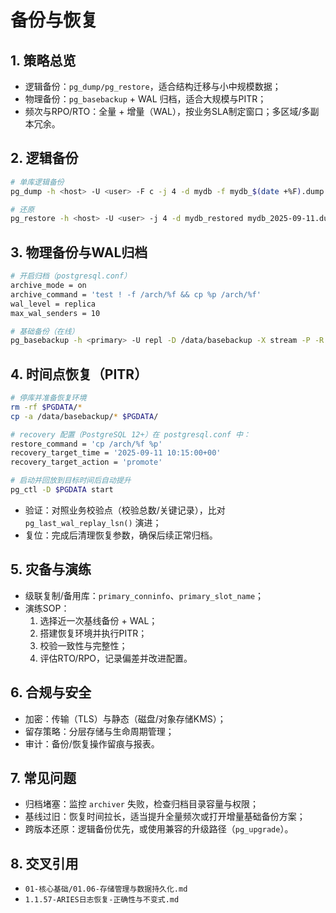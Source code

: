 # 备份与恢复

## 1. 策略总览

- 逻辑备份：`pg_dump/pg_restore`，适合结构迁移与小中规模数据；
- 物理备份：`pg_basebackup` + WAL 归档，适合大规模与PITR；
- 频次与RPO/RTO：全量 + 增量（WAL），按业务SLA制定窗口；多区域/多副本冗余。

## 2. 逻辑备份

```bash
# 单库逻辑备份
pg_dump -h <host> -U <user> -F c -j 4 -d mydb -f mydb_$(date +%F).dump

# 还原
pg_restore -h <host> -U <user> -j 4 -d mydb_restored mydb_2025-09-11.dump
```

## 3. 物理备份与WAL归档

```bash
# 开启归档（postgresql.conf）
archive_mode = on
archive_command = 'test ! -f /arch/%f && cp %p /arch/%f'
wal_level = replica
max_wal_senders = 10

# 基础备份（在线）
pg_basebackup -h <primary> -U repl -D /data/basebackup -X stream -P -R
```

## 4. 时间点恢复（PITR）

```bash
# 停库并准备恢复环境
rm -rf $PGDATA/*
cp -a /data/basebackup/* $PGDATA/

# recovery 配置（PostgreSQL 12+）在 postgresql.conf 中：
restore_command = 'cp /arch/%f %p'
recovery_target_time = '2025-09-11 10:15:00+00'
recovery_target_action = 'promote'

# 启动并回放到目标时间后自动提升
pg_ctl -D $PGDATA start
```

- 验证：对照业务校验点（校验总数/关键记录），比对 `pg_last_wal_replay_lsn()` 演进；
- 复位：完成后清理恢复参数，确保后续正常归档。

## 5. 灾备与演练

- 级联复制/备用库：`primary_conninfo`、`primary_slot_name`；
- 演练SOP：
  1) 选择近一次基线备份 + WAL；
  2) 搭建恢复环境并执行PITR；
  3) 校验一致性与完整性；
  4) 评估RTO/RPO，记录偏差并改进配置。

## 6. 合规与安全

- 加密：传输（TLS）与静态（磁盘/对象存储KMS）；
- 留存策略：分层存储与生命周期管理；
- 审计：备份/恢复操作留痕与报表。

## 7. 常见问题

- 归档堵塞：监控 `archiver` 失败，检查归档目录容量与权限；
- 基线过旧：恢复时间拉长，适当提升全量频次或打开增量基础备份方案；
- 跨版本还原：逻辑备份优先，或使用兼容的升级路径（`pg_upgrade`）。

## 8. 交叉引用

- `01-核心基础/01.06-存储管理与数据持久化.md`
- `1.1.57-ARIES日志恢复-正确性与不变式.md`
